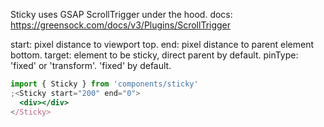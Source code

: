 Sticky uses GSAP ScrollTrigger under the hood.
docs: https://greensock.com/docs/v3/Plugins/ScrollTrigger

start: pixel distance to viewport top.
end: pixel distance to parent element bottom.
target: element to be sticky, direct parent by default.
pinType: 'fixed' or 'transform'. 'fixed' by default.

```jsx
import { Sticky } from 'components/sticky'
;<Sticky start="200" end="0">
  <div></div>
</Sticky>
```
